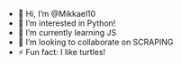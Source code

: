 - 👋 Hi, I’m @Mikkael10
- 👀 I’m interested in Python!
- 🌱 I’m currently learning JS
- 💞️ I’m looking to collaborate on SCRAPING
- ⚡ Fun fact: I like turtles!

<!---
Mikkael10/Mikkael10 is a ✨ special ✨ repository because its `README.md` (this file) appears on your GitHub profile.
You can click the Preview link to take a look at your changes.
--->
